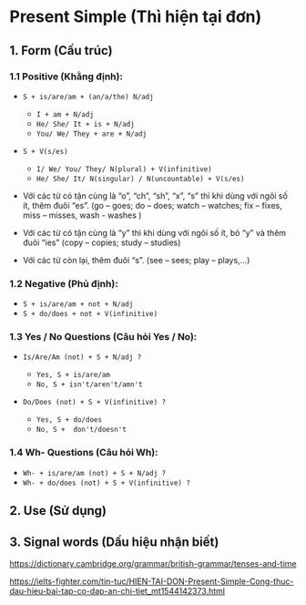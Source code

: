 # Present Simple (Thì hiện tại đơn)

## 1. Form (Cấu trúc)

### 1.1 Positive (Khằng định):
- `S + is/are/am + (an/a/the) N/adj`
  - `I + am + N/adj`
  - `He/ She/ It + is + N/adj`
  - `You/ We/ They + are + N/adj`

- `S + V(s/es)`
  - `I/ We/ You/ They/ N(plural) + V(infinitive)`
  - `He/ She/ It/ N(singular) / N(uncountable) + V(s/es)`

- Với các từ có tận cùng là “o”, “ch”, “sh”, “x”, “s” thì khi dùng với ngôi số ít, thêm đuôi “es”. (go – goes; do – does; watch – watches; fix – fixes, miss – misses, wash - washes )
- Với các từ có tận cùng là “y” thì khi dùng với ngôi số ít, bỏ “y” và thêm đuôi “ies” (copy – copies; study – studies)
- Với các từ còn lại, thêm đuôi “s”. (see – sees; play – plays,…)

### 1.2 Negative (Phủ định):
- `S + is/are/am + not + N/adj`
- `S + do/does + not + V(infinitive)`

### 1.3 Yes / No Questions (Câu hỏi Yes / No):
- `Is/Are/Am (not) + S + N/adj ?`
  - `Yes, S + is/are/am`
  - `No, S + isn't/aren't/amn't`

- `Do/Does (not) + S + V(infinitive) ?`
  - `Yes, S + do/does`
  - `No, S +  don't/doesn't`

### 1.4 Wh- Questions (Câu hỏi Wh):
- `Wh- + is/are/am (not) + S + N/adj ?`
- `Wh- + do/does (not) + S + V(infinitive) ?`

## 2. Use (Sử dụng)

## 3. Signal words (Dấu hiệu nhận biết)

https://dictionary.cambridge.org/grammar/british-grammar/tenses-and-time

https://ielts-fighter.com/tin-tuc/HIEN-TAI-DON-Present-Simple-Cong-thuc-dau-hieu-bai-tap-co-dap-an-chi-tiet_mt1544142373.html

